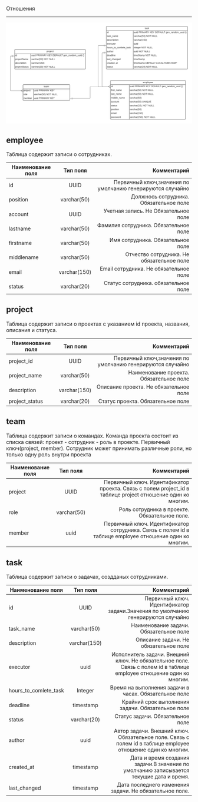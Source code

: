 Отношения
_________
![схемабд.png](схемабд.png)

employee
---------

Таблица содержит записи о сотрудниках.

| Наименование поля |   Тип поля   |                                                Комментарий |
|----------------|:------------:|-----------------------------------------------------------:|
| id             |     UUID     | Первичный ключ,значения по умолчанию генерируются случайно |
| position       | varchar(50)  |                     Должнось сотрудника. Обязательное поле |
| account        |     UUID     |                       Учетная запись. Не Обязательное поле |
| lastname       | varchar(50)  |                      Фамилия сотрудника. Обязательное поле |
| firstname      | varchar(50)  |                          Имя сотрудника. Обязательное поле |
| middlename     | varchar(50)  |                  Отчество сотрудника. Не обязательное поле |
| email          | varchar(150) |                     Email сотрудника. Не обязательное поле |
| status         | varchar(20)  |                       Статус сотрудника. обязательное поле |

project
-------
Таблица содержит записи о проектах с указанием id проекта, названия, описания и статуса.

| Наименование поля |   Тип поля   |                                                Комментарий |
|-------------------|:------------:|-----------------------------------------------------------:|
| project_id        |     UUID     | Первичный ключ,значения по умолчанию генерируются случайно |
| project_name      | varchar(50)  |                    Наименование проекта. Обязательное поле |
| description       | varchar(150) |                     Описание проекта. Не обязательное поле |
| project_status    | varchar(20)  |                          Статус проекта. Обязательное поле |

team
-------------------
Таблица содержит записи о командах. Команда проекта состоит из списка связей: проект - сотрудник - роль в проекте.
Первичный ключ(project, member). Сотрудник может принимать различные роли, но только одну роль внутри проекта

| Наименование поля |  Тип поля   |                                                                                                 Комментарий |
|-------------------|:-----------:|------------------------------------------------------------------------------------------------------------:|
| project           |    UUID     | Первичный ключ. Идентификатор проекта. Связь с полем project_id в таблице project отношение один ко многим. |
| role              | varchar(50) |                                                               Роль сотрудника в проекте. Обязательное поле. |
| member            |    uuid     |     Первичный ключ. Идентификатор сотрудника. Связь с полем id в таблице employee отношение один ко многим. |

task
-------------------
Таблица содержит записи о задачах, создданых сотрудниками.

| Наименование поля     |   Тип поля   |                                                                                                           Комментарий |
|-----------------------|:------------:|----------------------------------------------------------------------------------------------------------------------:|
| id                    |     UUID     |                                      Первичный ключ. Идентификатор задачи.Значения по умолчанию генерируются случайно |
| task_name             | varchar(50)  |                                                                                Наименование задачи. Обязательное поле |
| description           | varchar(150) |                                                                                 Описание задачи. Не обязательное поле |
| executor              |     uuid     | Исполнитель задачи. Внешний ключ. Не обязательное поле. Связь с полем id в таблице employee отношение один ко многим. |
| hours_to_comlete_task |   Integer    |                                                                 Время на выполнения задачи в часах. Обязательное поле |
| deadline              |  timestamp   |                                                                     Крайний срок выполнения задачи. Обязательное поле |
| status                | varchar(20)  |                                                                                      Статус задачи. Обязательное поле |
| author                |     uuid     |          Автор задачи. Внешний ключ. Обязательное поле. Связь с полем id в таблице employee отношение один ко многим. |
| created_at            |  timestamp   |                               Дата и время создания задачи.В значение по умолчанию записывается текущие дата и время. |
| last_changed          |  timestamp   |                                                               Дата последнего изменения задачи. Не обязательное поле. | 
